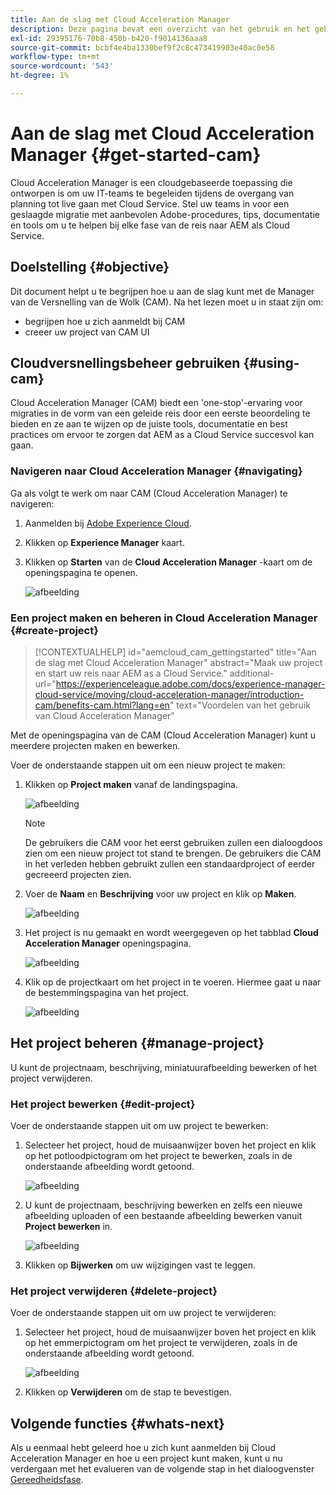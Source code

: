 ```yaml
---
title: Aan de slag met Cloud Acceleration Manager
description: Deze pagina bevat een overzicht van het gebruik en het gebruik van Cloud Acceleration Manager.
exl-id: 29395176-70b8-450b-b420-f9014136aaa8
source-git-commit: bcbf4e4ba1330bef9f2c8c473419903e40ac0e58
workflow-type: tm+mt
source-wordcount: '543'
ht-degree: 1%

---
```


# Aan de slag met Cloud Acceleration Manager {#get-started-cam}

Cloud Acceleration Manager is een cloudgebaseerde toepassing die ontworpen is om uw IT-teams te begeleiden tijdens de overgang van planning tot live gaan met Cloud Service. Stel uw teams in voor een geslaagde migratie met aanbevolen Adobe-procedures, tips, documentatie en tools om u te helpen bij elke fase van de reis naar AEM als Cloud Service.

## Doelstelling {#objective}

Dit document helpt u te begrijpen hoe u aan de slag kunt met de Manager van de Versnelling van de Wolk (CAM). Na het lezen moet u in staat zijn om:

* begrijpen hoe u zich aanmeldt bij CAM
* creeer uw project van CAM UI

## Cloudversnellingsbeheer gebruiken {#using-cam}

Cloud Acceleration Manager (CAM) biedt een &#39;one-stop&#39;-ervaring voor migraties in de vorm van een geleide reis door een eerste beoordeling te bieden en ze aan te wijzen op de juiste tools, documentatie en best practices om ervoor te zorgen dat AEM as a Cloud Service succesvol kan gaan.

### Navigeren naar Cloud Acceleration Manager {#navigating}

Ga als volgt te werk om naar CAM (Cloud Acceleration Manager) te navigeren:

1. Aanmelden bij [Adobe Experience Cloud](https://experience.adobe.com).

1. Klikken op **Experience Manager** kaart.

1. Klikken op **Starten** van de **Cloud Acceleration Manager** -kaart om de openingspagina te openen.

   ![afbeelding](/help/journey-migration/cloud-acceleration-manager/assets/cam-1.png)

### Een project maken en beheren in Cloud Acceleration Manager {#create-project}

>[!CONTEXTUALHELP]
>id="aemcloud_cam_gettingstarted"
>title="Aan de slag met Cloud Acceleration Manager"
>abstract="Maak uw project en start uw reis naar AEM as a Cloud Service."
>additional-url="https://experienceleague.adobe.com/docs/experience-manager-cloud-service/moving/cloud-acceleration-manager/introduction-cam/benefits-cam.html?lang=en" text="Voordelen van het gebruik van Cloud Acceleration Manager"

Met de openingspagina van de CAM (Cloud Acceleration Manager) kunt u meerdere projecten maken en bewerken.

Voer de onderstaande stappen uit om een nieuw project te maken:

1. Klikken op **Project maken** vanaf de landingspagina.

   ![afbeelding](/help/journey-migration/cloud-acceleration-manager/assets/cam-2.png)

   >[!NOTE]
   >De gebruikers die CAM voor het eerst gebruiken zullen een dialoogdoos zien om een nieuw project tot stand te brengen. De gebruikers die CAM in het verleden hebben gebruikt zullen een standaardproject of eerder gecreeerd projecten zien.

1. Voer de **Naam** en **Beschrijving** voor uw project en klik op **Maken**.

   ![afbeelding](/help/journey-migration/cloud-acceleration-manager/assets/cam-3.png)

1. Het project is nu gemaakt en wordt weergegeven op het tabblad **Cloud Acceleration Manager** openingspagina.

   ![afbeelding](/help/journey-migration/cloud-acceleration-manager/assets/cam-landing.png)

1. Klik op de projectkaart om het project in te voeren. Hiermee gaat u naar de bestemmingspagina van het project.

   ![afbeelding](/help/journey-migration/cloud-acceleration-manager/assets/cam-5.png)

## Het project beheren {#manage-project}

U kunt de projectnaam, beschrijving, miniatuurafbeelding bewerken of het project verwijderen.

### Het project bewerken {#edit-project}

Voer de onderstaande stappen uit om uw project te bewerken:

1. Selecteer het project, houd de muisaanwijzer boven het project en klik op het potloodpictogram om het project te bewerken, zoals in de onderstaande afbeelding wordt getoond.

   ![afbeelding](/help/journey-migration/cloud-acceleration-manager/assets/cam-4.png)

1. U kunt de projectnaam, beschrijving bewerken en zelfs een nieuwe afbeelding uploaden of een bestaande afbeelding bewerken vanuit **Project bewerken** in.

   ![afbeelding](/help/journey-migration/cloud-acceleration-manager/assets/cam-edit.png)

1. Klikken op **Bijwerken** om uw wijzigingen vast te leggen.

### Het project verwijderen {#delete-project}

Voer de onderstaande stappen uit om uw project te verwijderen:

1. Selecteer het project, houd de muisaanwijzer boven het project en klik op het emmerpictogram om het project te verwijderen, zoals in de onderstaande afbeelding wordt getoond.

   ![afbeelding](/help/journey-migration/cloud-acceleration-manager/assets/cam-4.png)

1. Klikken op **Verwijderen** om de stap te bevestigen.

## Volgende functies {#whats-next}

Als u eenmaal hebt geleerd hoe u zich kunt aanmelden bij Cloud Acceleration Manager en hoe u een project kunt maken, kunt u nu verdergaan met het evalueren van de volgende stap in het dialoogvenster [Gereedheidsfase](https://experienceleague.adobe.com/docs/experience-manager-cloud-service/moving/cloud-acceleration-manager/using-cam/cam-readiness-phase.html?lang=en).
